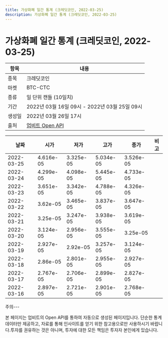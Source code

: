 ```yaml
---
title: 가상화폐 일간 통계 (크레딧코인, 2022-03-25)
description: 가상화폐 일간 통계 (크레딧코인, 2022-03-25)
---
```


가상화폐 일간 통계 (크레딧코인, 2022-03-25)
===

|항목|내용|
|--|--|
|종목|크레딧코인|
|마켓|BTC-CTC|
|종류|일 단위 캔들 (10일치)|
|기간|2022년 03월 16일 09시 - 2022년 03월 25일 09시|
|생성일|2022년 03월 26일 17시|
|출처|[업비트 Open API](https://docs.upbit.com)|


|날짜|시가|저가|고가|종가|비고|
|--|--|--|--|--|--|
|2022-03-25|4.616e-05|3.325e-05|5.034e-05|3.526e-05|    |
|2022-03-24|4.299e-05|4.098e-05|5.445e-05|4.733e-05|    |
|2022-03-23|3.651e-05|3.342e-05|4.788e-05|4.326e-05|    |
|2022-03-22|3.62e-05|3.465e-05|3.837e-05|3.647e-05|    |
|2022-03-21|3.25e-05|3.247e-05|3.938e-05|3.619e-05|    |
|2022-03-20|3.124e-05|2.956e-05|3.555e-05|3.25e-05|    |
|2022-03-19|2.927e-05|2.92e-05|3.257e-05|3.124e-05|    |
|2022-03-18|2.86e-05|2.801e-05|2.955e-05|2.927e-05|    |
|2022-03-17|2.767e-05|2.706e-05|2.899e-05|2.827e-05|    |
|2022-03-16|2.897e-05|2.721e-05|2.901e-05|2.768e-05|    |


주의---

본 페이지는 업비트의 Open API를 통하여 자동으로 생성된 페이지입니다. 단순한 통계 데이터만 제공하고, 자료를 통해 인사이트를 얻기 위한 참고용으로만 사용하시기 바랍니다.투자를 권유하는 것은 아니며, 투자에 대한 모든 책임은 투자자 본인에게 있습니다.